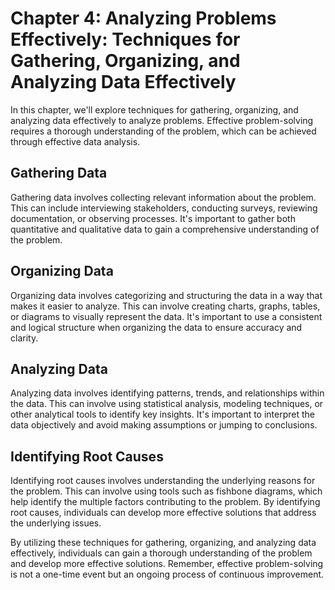 Chapter 4: Analyzing Problems Effectively: Techniques for Gathering, Organizing, and Analyzing Data Effectively
===============================================================================================================

In this chapter, we'll explore techniques for gathering, organizing, and analyzing data effectively to analyze problems. Effective problem-solving requires a thorough understanding of the problem, which can be achieved through effective data analysis.

Gathering Data
--------------

Gathering data involves collecting relevant information about the problem. This can include interviewing stakeholders, conducting surveys, reviewing documentation, or observing processes. It's important to gather both quantitative and qualitative data to gain a comprehensive understanding of the problem.

Organizing Data
---------------

Organizing data involves categorizing and structuring the data in a way that makes it easier to analyze. This can involve creating charts, graphs, tables, or diagrams to visually represent the data. It's important to use a consistent and logical structure when organizing the data to ensure accuracy and clarity.

Analyzing Data
--------------

Analyzing data involves identifying patterns, trends, and relationships within the data. This can involve using statistical analysis, modeling techniques, or other analytical tools to identify key insights. It's important to interpret the data objectively and avoid making assumptions or jumping to conclusions.

Identifying Root Causes
-----------------------

Identifying root causes involves understanding the underlying reasons for the problem. This can involve using tools such as fishbone diagrams, which help identify the multiple factors contributing to the problem. By identifying root causes, individuals can develop more effective solutions that address the underlying issues.

By utilizing these techniques for gathering, organizing, and analyzing data effectively, individuals can gain a thorough understanding of the problem and develop more effective solutions. Remember, effective problem-solving is not a one-time event but an ongoing process of continuous improvement.
